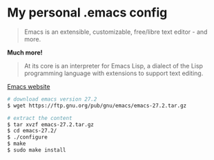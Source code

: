 # My personal .emacs config

> Emacs is an extensible, customizable, free/libre text editor - and more.

**Much more!**

> At its core is an interpreter for Emacs Lisp, a dialect of the Lisp programming language with extensions to support text editing.

[Emacs website](https://www.gnu.org/software/emacs/)

```bash
# download emacs version 27.2
$ wget https://ftp.gnu.org/pub/gnu/emacs/emacs-27.2.tar.gz

# extract the content
$ tar xvzf emacs-27.2.tar.gz
$ cd emacs-27.2/
$ ./configure
$ make
$ sudo make install
```
